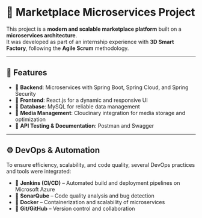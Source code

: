 # 🛒 Marketplace Microservices Project

This project is a **modern and scalable marketplace platform** built on a **microservices architecture**.  
It was developed as part of an internship experience with **3D Smart Factory**, following the **Agile Scrum** methodology.

---

## 📌 Features
- 🔹 **Backend**: Microservices with Spring Boot, Spring Cloud, and Spring Security  
- 🔹 **Frontend**: React.js for a dynamic and responsive UI  
- 🔹 **Database**: MySQL for reliable data management  
- 🔹 **Media Management**: Cloudinary integration for media storage and optimization  
- 🔹 **API Testing & Documentation**: Postman and Swagger  

---

## ⚙️ DevOps & Automation
To ensure efficiency, scalability, and code quality, several DevOps practices and tools were integrated:

- 🔧 **Jenkins (CI/CD)** – Automated build and deployment pipelines on Microsoft Azure  
- 🔧 **SonarQube** – Code quality analysis and bug detection  
- 🔧 **Docker** – Containerization and scalability of microservices  
- 🔧 **Git/GitHub** – Version control and collaboration  



